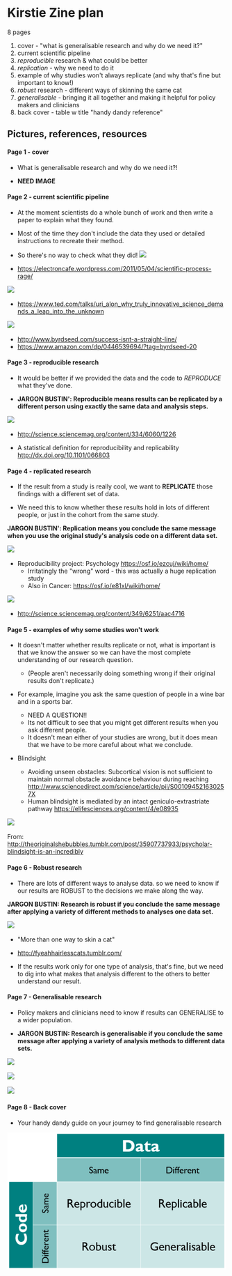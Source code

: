 # Kirstie Zine plan

8 pages

1. cover - "what is generalisable research and why do we need it?"
2. current scientific pipeline
3. *reproducible* research & what could be better
4. *replication* - why we need to do it
5. example of why studies won't always replicate (and why that's fine but important to know!)
6. *robust* research - different ways of skinning the same cat
7. *generalisable* - bringing it all together and making it helpful for policy makers and clinicians
8. back cover - table w title "handy dandy reference"

## Pictures, references, resources

#### Page 1 - cover

* What is generalisable research and why do we need it?!

* **NEED IMAGE**

#### Page 2 - current scientific pipeline

* At the moment scientists do a whole bunch of work and then write a paper to explain what they found.
* Most of the time they don't include the data they used or detailed instructions to recreate their method.
* So there's no way to check what they did!
![](https://electroncafe.files.wordpress.com/2011/05/sciencerage.png?w=840)

* https://electroncafe.wordpress.com/2011/05/04/scientific-process-rage/

![](http://tedconfblog.files.wordpress.com/2013/06/tg2013_051575_d41_6490.jpg?w=1109&h=738)

* https://www.ted.com/talks/uri_alon_why_truly_innovative_science_demands_a_leap_into_the_unknown

![](http://www.byrdseed.com/wp-content/uploads/success-straight.jpg)

* http://www.byrdseed.com/success-isnt-a-straight-line/
* https://www.amazon.com/dp/0446539694/?tag=byrdseed-20

#### Page 3 - reproducible research

* It would be better if we provided the data and the code to *REPRODUCE* what they've done.

* **JARGON BUSTIN': Reproducible means results can be replicated by a different person using exactly the same data and analysis steps.**

![](https://d2ufo47lrtsv5s.cloudfront.net/content/sci/334/6060/1226/F1.large.jpg?width=800&height=600&carousel=1)

* http://science.sciencemag.org/content/334/6060/1226

* A statistical definition for reproducibility and replicability http://dx.doi.org/10.1101/066803


#### Page 4 - replicated research

* If the result from a study is really cool, we want to **REPLICATE** those findings with a different set of data.

* We need this to know whether these results hold in lots of different people, or just in the cohort from the same study.

**JARGON BUSTIN': Replication means you conclude the same message when you use the original study's analysis code on a different data set.**

![](https://cos.io/static/img/icons/cos_logo.png)

* Reproducibility project: Psychology https://osf.io/ezcuj/wiki/home/
  * Irritatingly the "wrong" word - this was actually a huge replication study
  * Also in Cancer: https://osf.io/e81xl/wiki/home/

![](https://d2ufo47lrtsv5s.cloudfront.net/content/sci/349/6251/aac4716/F1.medium.gif)

* http://science.sciencemag.org/content/349/6251/aac4716

#### Page 5 - examples of why some studies won't work

* It doesn't matter whether results replicate or not, what is important is that we know the answer so we can have the most complete understanding of our research question.

  * (People aren't necessarily doing something wrong if their original results don't replicate.)

* For example, imagine you ask the same question of people in a wine bar and in a sports bar.
    * NEED A QUESTION!!
  * Its not difficult to see that you might get different results when you ask different people.
  * It doesn't mean either of your studies are wrong, but it does mean that we have to be more careful about what we conclude.

* Blindsight
  * Avoiding unseen obstacles: Subcortical vision is not sufficient to maintain normal obstacle avoidance behaviour during reaching  http://www.sciencedirect.com/science/article/pii/S001094521630257X
  * Human blindsight is mediated by an intact geniculo-extrastriate pathway https://elifesciences.org/content/4/e08935

![](http://66.media.tumblr.com/tumblr_mcz7mc5mQJ1rknb89o1_500.jpg)

From: http://theoriginalshebubbles.tumblr.com/post/35907737933/psycholar-blindsight-is-an-incredibly

#### Page 6 - Robust research

* There are lots of different ways to analyse data. so we need to know if our results are ROBUST to the decisions we make along the way.

**JARGON BUSTIN: Research is robust if you conclude the same message after applying a variety of different methods to analyses one data set.**

![](http://66.media.tumblr.com/10b5f95d4939553f07e1aaf6ae3934d6/tumblr_mnm35uRaJ21s3994lo1_1280.jpg)

* "More than one way to skin a cat"
* http://fyeahhairlesscats.tumblr.com/

* If the results work only for one type of analysis, that's fine, but we need to dig into what makes that analysis different to the others to better understand our result.

#### Page 7 - Generalisable research

* Policy makers and clinicians need to know if results can GENERALISE to a wider population.

* **JARGON BUSTIN: Research is generalisable if you conclude the same message after applying a variety of analysis methods to different data sets.**

![](https://s3.amazonaws.com/GBrief/uploads/article/preview_image/374/government-shutdown2.jpg)

![](http://www.ncpc.org.uk/sites/default/files/imagecache/content/HOP.jpg)

![](http://ichef-1.bbci.co.uk/news/660/media/images/82675000/jpg/_82675163_staff.jpg)

#### Page 8 - Back cover

* Your handy dandy guide on your journey to find generalisable research

![](../images/GeneralisableResearch.png)
